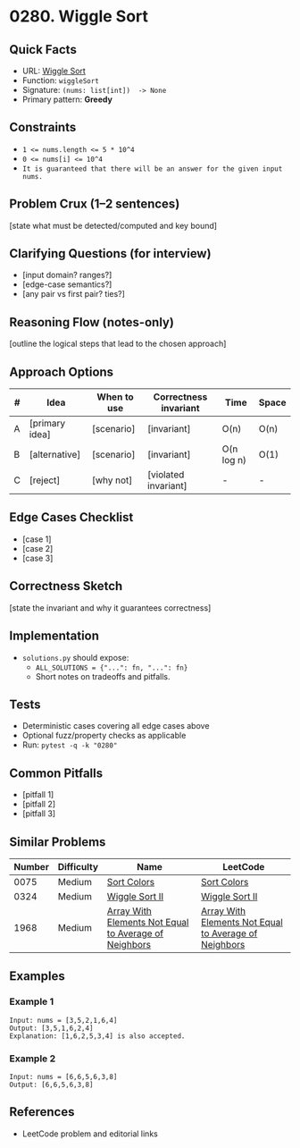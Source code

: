 # 0280. Wiggle Sort

## Quick Facts

- URL: [Wiggle Sort](https://leetcode.com/problems/wiggle-sort/)
- Function: `wiggleSort`
- Signature: `(nums: list[int])  -> None`
- Primary pattern: **Greedy**

## Constraints

- `1 <= nums.length <= 5 * 10^4`
- `0 <= nums[i] <= 10^4`
- `It is guaranteed that there will be an answer for the given input nums.`

## Problem Crux (1–2 sentences)

[state what must be detected/computed and key bound]

## Clarifying Questions (for interview)

- [input domain? ranges?]
- [edge-case semantics?]
- [any pair vs first pair? ties?]

## Reasoning Flow (notes-only)

[outline the logical steps that lead to the chosen approach]

## Approach Options

| #   | Idea           | When to use | Correctness invariant | Time       | Space |
| --- | -------------- | ----------- | --------------------- | ---------- | ----- |
| A   | [primary idea] | [scenario]  | [invariant]           | O(n)       | O(n)  |
| B   | [alternative]  | [scenario]  | [invariant]           | O(n log n) | O(1)  |
| C   | [reject]       | [why not]   | [violated invariant]  | -          | -     |

## Edge Cases Checklist

- [case 1]
- [case 2]
- [case 3]

## Correctness Sketch

[state the invariant and why it guarantees correctness]

## Implementation

- `solutions.py` should expose:
    - `ALL_SOLUTIONS = {"...": fn, "...": fn}`
    - Short notes on tradeoffs and pitfalls.

## Tests

- Deterministic cases covering all edge cases above
- Optional fuzz/property checks as applicable
- Run: `pytest -q -k "0280"`

## Common Pitfalls

- [pitfall 1]
- [pitfall 2]
- [pitfall 3]

## Similar Problems

| Number | Difficulty | Name                                                                                                                             | LeetCode                                                                                                                                      |
| ------ | ---------- | -------------------------------------------------------------------------------------------------------------------------------- | --------------------------------------------------------------------------------------------------------------------------------------------- |
| 0075   | Medium     | [Sort Colors](../0075-sort-colors/readme.md)                                                                                     | [Sort Colors](https://leetcode.com/problems/sort-colors/)                                                                                     |
| 0324   | Medium     | [Wiggle Sort II](../0324-wiggle-sort-ii/readme.md)                                                                               | [Wiggle Sort II](https://leetcode.com/problems/wiggle-sort-ii/)                                                                               |
| 1968   | Medium     | [Array With Elements Not Equal to Average of Neighbors](../1968-array-with-elements-not-equal-to-average-of-neighbors/readme.md) | [Array With Elements Not Equal to Average of Neighbors](https://leetcode.com/problems/array-with-elements-not-equal-to-average-of-neighbors/) |

## Examples

### Example 1

```text
Input: nums = [3,5,2,1,6,4]
Output: [3,5,1,6,2,4]
Explanation: [1,6,2,5,3,4] is also accepted.
```

### Example 2

```text
Input: nums = [6,6,5,6,3,8]
Output: [6,6,5,6,3,8]
```

## References

- LeetCode problem and editorial links
